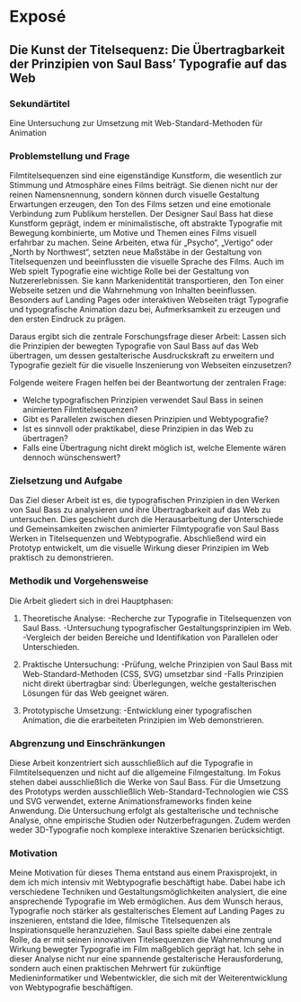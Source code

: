 # Exposé


## Die Kunst der Titelsequenz: Die Übertragbarkeit der Prinzipien von Saul Bass’ Typografie auf das Web

### Sekundärtitel
Eine Untersuchung zur Umsetzung mit Web-Standard-Methoden für Animation

### Problemstellung und Frage
Filmtitelsequenzen sind eine eigenständige Kunstform, die wesentlich zur Stimmung und Atmosphäre eines Films beiträgt. Sie dienen nicht nur der reinen Namensnennung, sondern können durch visuelle Gestaltung Erwartungen erzeugen, den Ton des Films setzen und eine emotionale Verbindung zum Publikum herstellen. Der Designer Saul Bass hat diese Kunstform geprägt, indem er minimalistische, oft abstrakte Typografie mit Bewegung kombinierte, um Motive und Themen eines Films visuell erfahrbar zu machen. Seine Arbeiten, etwa für „Psycho“, „Vertigo“ oder „North by Northwest“, setzten neue Maßstäbe in der Gestaltung von Titelsequenzen und beeinflussten die visuelle Sprache des Films.
Auch im Web spielt Typografie eine wichtige Rolle bei der Gestaltung von Nutzererlebnissen. Sie kann Markenidentität transportieren, den Ton einer Webseite setzen und die Wahrnehmung von Inhalten beeinflussen. Besonders auf Landing Pages oder interaktiven Webseiten trägt Typografie und typografische Animation dazu bei, Aufmerksamkeit zu erzeugen und den ersten Eindruck zu prägen.

Daraus ergibt sich die zentrale Forschungsfrage dieser Arbeit: Lassen sich die Prinzipien der bewegten Typografie von Saul Bass auf das Web übertragen, um dessen gestalterische Ausdruckskraft zu erweitern und Typografie gezielt für die visuelle Inszenierung von Webseiten einzusetzen?

Folgende weitere Fragen helfen bei der Beantwortung der zentralen Frage:
- Welche typografischen Prinzipien verwendet Saul Bass in seinen animierten Filmtitelsequenzen?
- Gibt es Parallelen zwischen diesen Prinzipien und Webtypografie?
- Ist es sinnvoll oder praktikabel, diese Prinzipien in das Web zu übertragen?
- Falls eine Übertragung nicht direkt möglich ist, welche Elemente wären dennoch wünschenswert?

### Zielsetzung und Aufgabe
Das Ziel dieser Arbeit ist es, die typografischen Prinzipien in den Werken von Saul Bass zu analysieren und ihre Übertragbarkeit auf das Web zu untersuchen. Dies geschieht durch die Herausarbeitung der Unterschiede und Gemeinsamkeiten zwischen animierter Filmtypografie von Saul Bass Werken in Titelsequenzen und Webtypografie. Abschließend wird ein Prototyp entwickelt, um die visuelle Wirkung dieser Prinzipien im Web praktisch zu demonstrieren.

### Methodik und Vorgehensweise
Die Arbeit gliedert sich in drei Hauptphasen:

1. Theoretische Analyse:
    -Recherche zur Typografie in Titelsequenzen von Saul Bass.
    -Untersuchung typografischer Gestaltungsprinzipien im Web.
    -Vergleich der beiden Bereiche und Identifikation von Parallelen oder Unterschieden.

2. Praktische Untersuchung:
    -Prüfung, welche Prinzipien von Saul Bass mit Web-Standard-Methoden (CSS, SVG) umsetzbar sind
    -Falls Prinzipien nicht direkt übertragbar sind: Überlegungen, welche gestalterischen Lösungen für das Web geeignet wären.

3. Prototypische Umsetzung:
    -Entwicklung einer typografischen Animation, die die erarbeiteten Prinzipien im Web demonstrieren.

### Abgrenzung und Einschränkungen
Diese Arbeit konzentriert sich ausschließlich auf die Typografie in Filmtitelsequenzen und nicht auf die allgemeine Filmgestaltung. Im Fokus stehen dabei ausschließlich die Werke von Saul Bass. Für die Umsetzung des Prototyps werden ausschließlich Web-Standard-Technologien wie CSS und SVG verwendet, externe Animationsframeworks finden keine Anwendung. Die Untersuchung erfolgt als gestalterische und technische Analyse, ohne empirische Studien oder Nutzerbefragungen. Zudem werden weder 3D-Typografie noch komplexe interaktive Szenarien berücksichtigt.

### Motivation
Meine Motivation für dieses Thema entstand aus einem Praxisprojekt, in dem ich mich intensiv mit Webtypografie beschäftigt habe. Dabei habe ich verschiedene Techniken und Gestaltungsmöglichkeiten analysiert, die eine ansprechende Typografie im Web ermöglichen. Aus dem Wunsch heraus, Typografie noch stärker als gestalterisches Element auf Landing Pages zu inszenieren, entstand die Idee, filmische Titelsequenzen als Inspirationsquelle heranzuziehen. Saul Bass spielte dabei eine zentrale Rolle, da er mit seinen innovativen Titelsequenzen die Wahrnehmung und Wirkung bewegter Typografie im Film maßgeblich geprägt hat. Ich sehe in dieser Analyse nicht nur eine spannende gestalterische Herausforderung, sondern auch einen praktischen Mehrwert für zukünftige Medieninformatiker und Webentwickler, die sich mit der Weiterentwicklung von Webtypografie beschäftigen.
